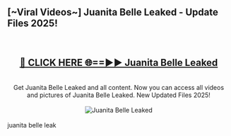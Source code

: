 <h2>[~Viral Videos~] Juanita Belle Leaked - Update Files 2025!</h2>
<br>
<div align="center">
<h2><a href="https://betterlinks.top/A2PfLJ" rel="nofollow">🔴 CLICK HERE 🌐==►► Juanita Belle Leaked</a></h2>
<br>
Get Juanita Belle Leaked and all content. Now you can access all videos and pictures of Juanita Belle Leaked. New Updated Files 2025!
<br>
<br>
<a href="https://betterlinks.top/A2PfLJ" rel="nofollow" data-target="animated-image.originalLink"><img src="https://i.ibb.co.com/WyWwxjT/player-gif2.gif" alt="Juanita Belle Leaked" style="max-width: 100%; display: inline-block;" data-target="animated-image.originalImage"></a>
</div>
<br>
juanita belle leak